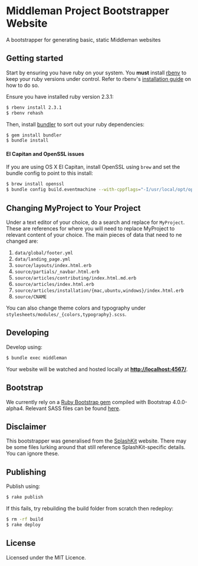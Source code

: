 # Middleman Project Bootstrapper Website

A bootstrapper for generating basic, static Middleman websites

## Getting started

Start by ensuring you have ruby on your system. You **must** install [rbenv](https://github.com/rbenv/rbenv) to keep your ruby versions under control. Refer to rbenv's [installation guide](https://github.com/rbenv/rbenv#installation) on how to do so.

Ensure you have installed ruby version 2.3.1:

```bash
$ rbenv install 2.3.1
$ rbenv rehash
```

Then, install [bundler](http://bundler.io) to sort out your ruby dependencies:

```bash
$ gem install bundler
$ bundle install
```

#### El Capitan and OpenSSL issues

If you are using OS X El Capitan, install OpenSSL using `brew` and set the bundle
config to point to this install:

```bash
$ brew install openssl
$ bundle config build.eventmachine --with-cppflags="-I/usr/local/opt/openssl/include -L/usr/local/opt/openssl/lib"
```

## Changing MyProject to Your Project

Under a text editor of your choice, do a search and replace for `MyProject`. These are references for where you will need to replace MyProject to relevant content of your choice. The main pieces of data that need to ne changed are:

1. `data/global/footer.yml`
1. `data/landing_page.yml`
1. `source/layouts/index.html.erb`
1. `source/partials/_navbar.html.erb`
1. `source/articles/contributing/index.html.md.erb`
1. `source/articles/index.html.erb`
1. `source/articles/installation/{mac,ubuntu,windows}/index.html.erb`
1. `source/CNAME`

You can also change theme colors and typography under `stylesheets/modules/_{colors,typography}.scss`.

## Developing

Develop using:

```bash
$ bundle exec middleman
```

Your website will be watched and hosted locally at **[http://localhost:4567/](http://localhost:4567/)**.

## Bootstrap

We currently rely on a [Ruby Bootstrap gem](https://github.com/twbs/bootstrap-rubygem/tree/v4.0.0.alpha4) compiled with Bootstrap 4.0.0-alpha4.
Relevant SASS files can be found [here](https://github.com/twbs/bootstrap-rubygem/tree/v4.0.0.alpha4/assets/stylesheets).

## Disclaimer

This bootstrapper was generalised from the [SplashKit](https://github.com/splashkit/splashkit.io) website. There may be some files lurking around that still reference SplashKit-specific details. You can ignore these.

## Publishing

Publish using:

```bash
$ rake publish
```

If this fails, try rebuilding the build folder from scratch then redeploy:

```bash
$ rm -rf build
$ rake deploy
```

## License

Licensed under the MIT Licence.
